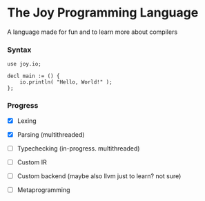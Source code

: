 # The Joy Programming Language

A language made for fun and to learn more about compilers


### Syntax
```
use joy.io;

decl main := () {
	io.println( "Hello, World!" );
};
```

### Progress

- [x] Lexing
- [x] Parsing (multithreaded)
- [ ] Typechecking (in-progress. multithreaded)
- [ ] Custom IR
- [ ] Custom backend (maybe also llvm just to learn? not sure)
- [ ] Metaprogramming

